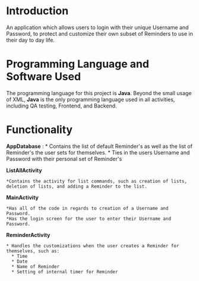 # Introduction
An application which allows users to login with their unique Username and Password, to protect and customize their own subset of Reminders to use in their day to day life.

# Programming Language and Software Used
The programming language for this project is **Java**. Beyond the small usage of XML, **Java** is the only programming language used in all activities, including QA testing, Frontend, and Backend.

# Functionality
  **AppDatabase** : * Contains the list of default Reminder's as well as the list of Reminder's the user sets for themselves.
                    * Ties in the users Username and Password with their personal set of Reminder's
    
  **ListAllActivity**
  
    *Contains the activity for list commands, such as creation of lists, deletion of lists, and adding a Reminder to the list.
    
  **MainActivity**
  
    *Has all of the code in regards to creation of a Username and Password.
    *Has the login screen for the user to enter their Username and Password.
  
  **ReminderActivity**
  
    * Handles the customizations when the user creates a Reminder for themselves, such as:
      * Time
      * Date
      * Name of Reminder
      * Setting of internal timer for Reminder
    
